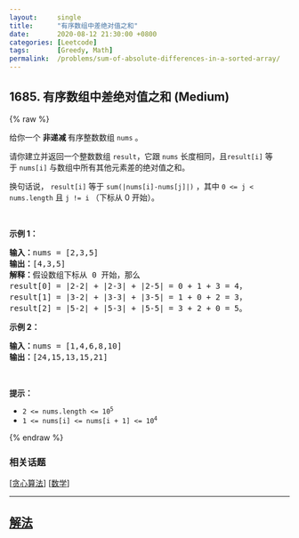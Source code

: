 ```yaml
---
layout:     single
title:      "有序数组中差绝对值之和"
date:       2020-08-12 21:30:00 +0800
categories: [Leetcode]
tags:       [Greedy, Math]
permalink:  /problems/sum-of-absolute-differences-in-a-sorted-array/
---
```


## 1685. 有序数组中差绝对值之和 (Medium)

{% raw %}

<p>给你一个 <strong>非递减 </strong>有序整数数组 <code>nums</code> 。</p>

<p>请你建立并返回一个整数数组<em> </em><code>result</code>，它跟<em> </em><code>nums</code> 长度相同，且<code>result[i]</code> 等于<em> </em><code>nums[i]</code> 与数组中所有其他元素差的绝对值之和。</p>

<p>换句话说， <code>result[i]</code> 等于 <code>sum(|nums[i]-nums[j]|)</code> ，其中 <code>0 <= j < nums.length</code> 且 <code>j != i</code> （下标从 0 开始）。</p>

<p> </p>

<p><strong>示例 1：</strong></p>

<pre>
<b>输入：</b>nums = [2,3,5]
<b>输出：</b>[4,3,5]
<b>解释：</b>假设数组下标从 0 开始，那么
result[0] = |2-2| + |2-3| + |2-5| = 0 + 1 + 3 = 4，
result[1] = |3-2| + |3-3| + |3-5| = 1 + 0 + 2 = 3，
result[2] = |5-2| + |5-3| + |5-5| = 3 + 2 + 0 = 5。
</pre>

<p><strong>示例 2：</strong></p>

<pre>
<b>输入：</b>nums = [1,4,6,8,10]
<b>输出：</b>[24,15,13,15,21]
</pre>

<p> </p>

<p><strong>提示：</strong></p>

<ul>
	<li><code>2 <= nums.length <= 10<sup>5</sup></code></li>
	<li><code>1 <= nums[i] <= nums[i + 1] <= 10<sup>4</sup></code></li>
</ul>

{% endraw %}

### 相关话题
  [[贪心算法](https://github.com/openset/leetcode/tree/master/tag/greedy/README.md)]
  [[数学](https://github.com/openset/leetcode/tree/master/tag/math/README.md)]

---

## [解法](https://github.com/openset/leetcode/tree/master/problems/sum-of-absolute-differences-in-a-sorted-array)
